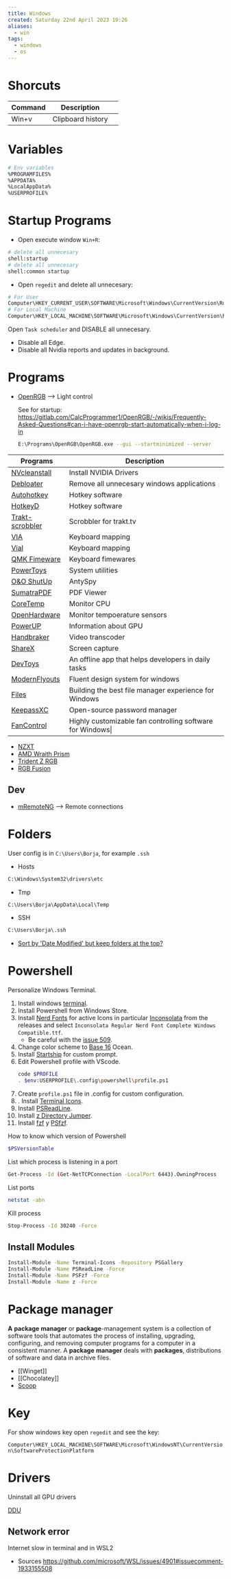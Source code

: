 ```yaml
---
title: Windows
created: Saturday 22nd April 2023 19:26
aliases:
  - win
tags:
  - windows
  - os
---
```

# Shorcuts

| Command | Description       |     |
| ------- | ----------------- | --- |
| Win+v   | Clipboard history |     |

# Variables

```bash
# Env variables
%PROGRAMFILES%
%APPDATA%
%LocalAppData%
%USERPROFILE%
```

# Startup Programs

- Open execute window `Win+R`:

```bash
# delete all unnecesary
shell:startup
# delete all unnecesary
shell:common startup
```

- Open `regedit` and delete all unnecesary:

```bash
# For User
Computer\HKEY_CURRENT_USER\SOFTWARE\Microsoft\Windows\CurrentVersion\Run
# For Local Machine
Computer\HKEY_LOCAL_MACHINE\SOFTWARE\Microsoft\Windows\CurrentVersion\Run
```

Open `Task scheduler` and DISABLE all unnecesary.

- Disable all Edge.
- Disable all Nvidia reports and updates in background.

# Programs

- [OpenRGB](https://openrgb.org/) --> Light control

	See for startup: https://gitlab.com/CalcProgrammer1/OpenRGB/-/wikis/Frequently-Asked-Questions#can-i-have-openrgb-start-automatically-when-i-log-in

	```bash
    E:\Programs\OpenRGB\OpenRGB.exe --gui --startminimized --server
    ```

| Programs | Description |
| ---- | ---- |
| [NVcleanstall](https://www.techpowerup.com/nvcleanstall/) | Install NVIDIA Drivers |
| [Debloater](https://github.com/Sycnex/Windows10Debloater) | Remove all unnecesary windows applications |
| [Autohotkey](https://www.autohotkey.com/) | Hotkey software |
| [HotkeyD](https://github.com/HikariKnight/hotkeyD) | Hotkey software |
| [Trakt-scrobbler](https://github.com/iamkroot/trakt-scrobbler) | Scrobbler for trakt.tv |
| [VIA](https://caniusevia.com/) | Keyboard mapping |
| [Vial](https://get.vial.today/) | Keyboard mapping |
| [QMK Fimeware](https://docs.qmk.fm/#/) | Keyboard fimewares |
| [PowerToys](https://github.com/microsoft/PowerToys) | System utilities |
| [O&O ShutUp](https://www.oo-software.com/en/shutup10) | AntySpy |
| [SumatraPDF](https://www.sumatrapdfreader.org/free-pdf-reader) | PDF Viewer |
| [CoreTemp](https://www.alcpu.com/CoreTemp/) | Monitor CPU |
| [OpenHardware](https://openhardwaremonitor.org/) | Monitor tempoerature sensors |
| [PowerUP](https://www.techpowerup.com/gpuz/) | Information about GPU |
| [Handbraker](https://handbrake.fr/) | Video transcoder |
| [ShareX](https://getsharex.com/) | Screen capture |
| [DevToys](https://devtoys.app/) | An offline app that helps developers in daily tasks |
| [ModernFlyouts](https://github.com/ModernFlyouts-Community/ModernFlyouts) | Fluent design system for windows |
| [Files](https://files.community/) | Building the best file manager experience for Windows |
| [KeepassXC](https://github.com/keepassxreboot/keepassxc) | Open-source password manager |
| [FanControl](https://github.com/Rem0o/FanControl.Releases) | Highly customizable fan controlling software for Windows\| |


- [NZXT](https://nzxt.com/software/cam)
- [AMD Wraith Prism](https://landing.coolermaster.com/pages/amd-ryzen-wraith-prism-rgb-software/)
- [Trident Z RGB](https://www.gskill.com/download/1502180912/1551690847/Trident-Z-Family-(RGB,-Royal,-Neo))
- [RGB Fusion](https://www.gigabyte.com/MicroSite/512/download.html)

## Dev

- [mRemoteNG](https://github.com/mRemoteNG/mRemoteNG) --> Remote connections

# Folders

User config is in `C:\Users\Borja`, for example `.ssh`

- Hosts

```bash
C:\Windows\System32\drivers\etc
```

- Tmp

```bash
C:\Users\Borja\AppData\Local\Temp
```

- SSH
```bash
C:\Users\Borja\.ssh
```

- [Sort by 'Date Modified' but keep folders at the top?](https://answers.microsoft.com/en-us/windows/forum/all/sort-by-date-modified-but-keep-folders-at-the-top/746b8380-63fd-4d77-a568-fac11d917ad7)

# Powershell

Personalize Windows Terminal.

1. Install windows [terminal](https://github.com/microsoft/terminal).
2. Install Powershell from Windows Store.
3. Install [Nerd Fonts](https://www.nerdfonts.com/font-downloads) for active Icons in particular [Inconsolata](https://github.com/ryanoasis/nerd-fonts/releases) from the releases and select `Inconsolata Regular Nerd Font Complete Windows Compatible.ttf`.
   - Be careful with the [issue 509](https://github.com/ryanoasis/nerd-fonts/issues/509).
4. Change color scheme to [Base 16](https://github.com/ShiromMakkad/base16-windows-terminal) Ocean.
5. Install [Startship](https://github.com/starship/starship) for custom prompt.
6. Edit Powershell profile with VScode. 
	```bash
	code $PROFILE
	. $env:USERPROFILE\.config\powershell\profile.ps1
	```
7. Create `profile.ps1` file in .config for custom configuration.
8. . Install [Terminal Icons](https://github.com/devblackops/Terminal-Icons).
9.  Install [PSReadLine](https://github.com/PowerShell/PSReadLine).
10. Install [z Directory Jumper](https://github.com/jethrokuan/z).
11. Install [fzf](https://github.com/junegunn/fzf) y [PSfzf](https://github.com/kelleyma49/PSFzf).

How to know which version of Powershell

```bash
$PSVersionTable
```

List which process is listening in a port

```bash
Get-Process -Id (Get-NetTCPConnection -LocalPort 6443).OwningProcess
```

List ports

```bash
netstat -abn
```

Kill process

```bash
Stop-Process -Id 30240 -Force
```
## Install Modules

```bash
Install-Module -Name Terminal-Icons -Repository PSGallery
Install-Module -Name PSReadLine -Force
Install-Module -Name PSFzf -Force
Install-Module -Name z -Force
```

# Package manager

**A** **package** **manager** or **package**-management system is a collection of software tools that automates the process of installing, upgrading, configuring, and removing computer programs for a computer in a consistent manner. A **package** **manager** deals with **packages**, distributions of software and data in archive files.

- [[Winget]]
- [[Chocolatey]]
- [Scoop](https://scoop.sh/)

# Key

For show windows key open `regedit` and see the key:

`Computer\HKEY_LOCAL_MACHINE\SOFTWARE\Microsoft\WindowsNT\CurrentVersion\SoftwareProtectionPlatform`

# Drivers

Uninstall all GPU drivers

[DDU](https://www.guru3d.com/files-details/display-driver-uninstaller-download.html)

## Network error

Internet slow in terminal and in WSL2

- Sources https://github.com/microsoft/WSL/issues/4901#issuecomment-1933155508
